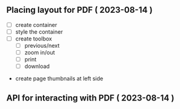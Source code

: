 ## Placing layout for PDF ( 2023-08-14 )
- [ ] create container
- [ ] style the container 
- [ ] create toolbox
    - [ ] previous/next 
    - [ ] zoom in/out
    - [ ] print
    - [ ] download
- create page thumbnails at left side

## API for interacting with PDF ( 2023-08-14 )